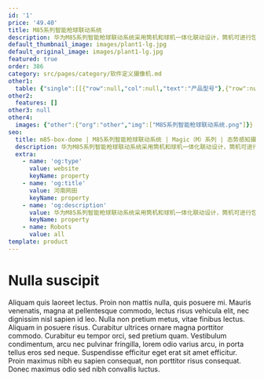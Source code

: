 ```yaml
---
id: '1'
price: '49.40'
title: M85系列智能枪球联动系统
description: 华为M85系列智能枪球联动系统采用筒机和球机一体化联动设计，筒机可进行包括越界侦测、区域入侵侦测、进入/离开区域侦测等功能在内的周界检测，并且联动球机进行目标细节抓拍，均采用深度学习算法，高准确率，低误报率，可广泛用于各类周界场景。
default_thumbnail_image: images/plant1-lg.jpg
default_original_image: images/plant1-lg.jpg
featured: true
order: 386
category: src/pages/category/软件定义摄像机.md
other1: 
  table: {"single":[[{"row":null,"col":null,"text":"产品型号"},{"row":null,"col":null,"text":"M8542-EL-Z31 固定摄像机 "},{"row":null,"col":null,"text":"M8544-EL-Z37 球形摄像机 "}],[{"row":null,"col":null,"text":"图像传感器"},{"row":null,"col":"2","text":"1/1.8\" 逐行扫描CMOS"}],[{"row":null,"col":null,"text":"最大分辨率"},{"row":null,"col":"2","text":"2560×1440"}],[{"row":null,"col":null,"text":"低照度"},{"row":null,"col":"2","text":"支持"}],[{"row":null,"col":null,"text":"镜头焦距"},{"row":null,"col":"2","text":"2.8-12mm"}],[{"row":null,"col":null,"text":"宽动态"},{"row":null,"col":"2","text":"支持"}],[{"row":null,"col":null,"text":"补光方式"},{"row":null,"col":"2","text":"白光"}],[{"row":null,"col":null,"text":"电源"},{"row":null,"col":"2","text":"DC12V，PoE(IEEE 802.3at)"}],[{"row":null,"col":null,"text":"图像传感器"},{"row":null,"col":"2","text":"1/1.8\" 逐行扫描CMOS"}],[{"row":null,"col":null,"text":"最大分辨率"},{"row":null,"col":null,"text":"1920×1080"},{"row":null,"col":null,"text":"2560×1440"}],[{"row":null,"col":null,"text":"低照度"},{"row":null,"col":"2","text":"支持"}],[{"row":null,"col":null,"text":"镜头焦距"},{"row":null,"col":null,"text":"6-186mm"},{"row":null,"col":null,"text":"5.6-208mm"}],[{"row":null,"col":null,"text":"光学变焦倍率"},{"row":null,"col":null,"text":"31倍光学变倍，16倍数字变倍"},{"row":null,"col":null,"text":"37倍光学变倍，16倍数字变倍"}],[{"row":null,"col":null,"text":"水平旋转范围"},{"row":null,"col":"2","text":"0-360°"}],[{"row":null,"col":null,"text":"垂直旋转范围"},{"row":null,"col":"2","text":"-20°-90°"}],[{"row":null,"col":null,"text":"补光方式"},{"row":null,"col":"2","text":"红外"}],[{"row":null,"col":null,"text":"宽动态"},{"row":null,"col":"2","text":"支持"}],[{"row":null,"col":null,"text":"智能分析"},{"row":null,"col":"2","text":"支持"}],[{"row":null,"col":null,"text":"电源"},{"row":null,"col":null,"text":"AC24V"},{"row":null,"col":null,"text":"AC24V"}]]}
other2:
  features: []
other3: null
other4:
  images: {"other":{"org":"other","img":["M85系列智能枪球联动系统.png"]}}
seo:
  title: m85-box-dome | M85系列智能枪球联动系统 | Magic（M）系列 | 态势感知摄像机  | 软件定义摄像机 | 机器视觉
  description: 华为M85系列智能枪球联动系统采用筒机和球机一体化联动设计，筒机可进行包括越界侦测、区域入侵侦测、进入/离开区域侦测等功能在内的周界检测，并且联动球机进行目标细节抓拍，均采用深度学习算法，高准确率，低误报率，可广泛用于各类周界场景。
  extra:
    - name: 'og:type'
      value: website
      keyName: property
    - name: 'og:title'
      value: 河南网田
      keyName: property
    - name: 'og:description'
      value: 华为M85系列智能枪球联动系统采用筒机和球机一体化联动设计，筒机可进行包括越界侦测、区域入侵侦测、进入/离开区域侦测等功能在内的周界检测，并且联动球机进行目标细节抓拍，均采用深度学习算法，高准确率，低误报率，可广泛用于各类周界场景。
      keyName: property
    - name: Robots
      value: all
template: product
---
```


# Nulla suscipit

Aliquam quis laoreet lectus. Proin non mattis nulla, quis posuere mi. Mauris venenatis, magna at pellentesque commodo, lectus risus vehicula elit, nec dignissim nisl sapien id leo. Nulla non pretium metus, vitae finibus lectus. Aliquam in posuere risus. Curabitur ultrices ornare magna porttitor commodo. Curabitur eu tempor orci, sed pretium quam. Vestibulum condimentum, arcu nec pulvinar fringilla, lorem odio varius arcu, in porta tellus eros sed neque. Suspendisse efficitur eget erat sit amet efficitur. Proin maximus nibh eu sapien consequat, non porttitor risus consequat. Donec maximus odio sed nibh convallis luctus.
